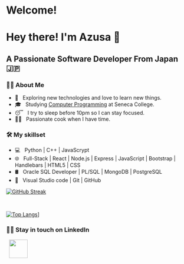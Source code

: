 # Welcome! 
<h1> Hey there! I'm Azusa 👋 </h1>
<h2> A Passionate Software Developer From Japan 🇯🇵</h2>
<h3> 🧑‍💻 About Me </h3>

- 🤔 &nbsp; Exploring new technologies and love to learn new things. 
- 🎓 &nbsp; Studying [Computer Programming](https://www.senecacollege.ca/programs/fulltime/CPP.html) at Seneca College. 
- 😴 &nbsp; I try to sleep before 10pm so I can stay focused. 
- 🧑‍🍳 &nbsp; Passionate cook when I have time. 

<h3>🛠 My skillset</h3>

- 💻 &nbsp; Python | C++ | JavaScrypt 
- 🌐 &nbsp; Full-Stack | React | Node.js | Express | JavaScript | Bootstrap | Handlebars | HTML5 | CSS  
- 🛢 &nbsp; Oracle SQL Developer | PL/SQL | MongoDB | PostgreSQL 
- 🔧 &nbsp; Visual Studio code | Git | GitHub 

[![GitHub Streak](https://github-readme-streak-stats.herokuapp.com?user=AzusaF&theme=submarine-flowers&border_radius=5&fire=DD701B)](https://git.io/streak-stats)

<br>

[![Top Langs](https://github-readme-stats-git-masterrstaa-rickstaa.vercel.app/api/top-langs/?username=AzusaF)](https://github.com/AzusaF/github-readme-stats)]

<h3> 🤝🏻 Stay in touch on LinkedIn </h3>

<p>
&nbsp; <a href="https://www.linkedin.com/in/azusafukuda/" target="_blank" rel="noopener noreferrer"><img src="https://img.icons8.com/plasticine/100/000000/instagram-new.png" width="50" /></a>  
</p>
